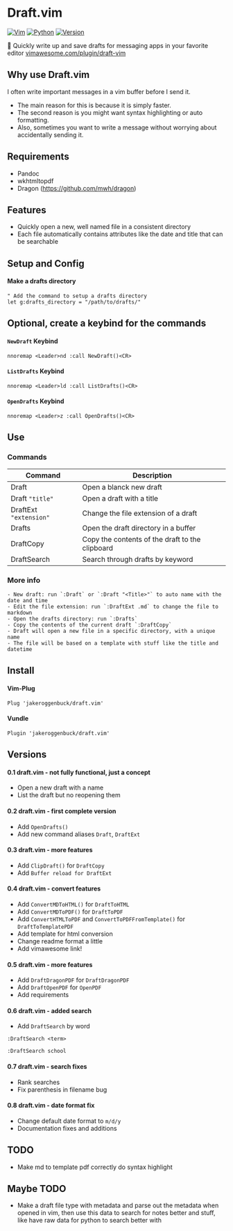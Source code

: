 # Draft.vim
[![Vim](https://img.shields.io/badge/Vim-%2311AB00.svg?logo=vim&logoColor=white&style=for-the-badge)](https://vimawesome.com/plugin/draft-vim)
[![Python](https://img.shields.io/badge/Python-3776AB?style=for-the-badge&logo=python&logoColor=white)](https://github.com/JakeRoggenbuck?tab=repositories&q=&type=&language=python&sort=stargazers)
[![Version](https://img.shields.io/badge/v0.8-blue?style=for-the-badge)](#)

:pencil: Quickly write up and save drafts for messaging apps in your favorite editor [vimawesome.com/plugin/draft-vim](https://vimawesome.com/plugin/draft-vim)

## Why use Draft.vim
I often write important messages in a vim buffer before I send it.

- The main reason for this is because it is simply faster.
- The second reason is you might want syntax highlighting or auto formatting. 
- Also, sometimes you want to write a message without worrying about accidentally sending it.

## Requirements
- Pandoc
- wkhtmltopdf
- Dragon (https://github.com/mwh/dragon)

## Features
- Quickly open a new, well named file in a consistent directory
- Each file automatically contains attributes like the date and title that can be searchable

## Setup and Config

#### Make a drafts directory
```vim
" Add the command to setup a drafts directory
let g:drafts_directory = "/path/to/drafts/"
```

## Optional, create a keybind for the commands

#### `NewDraft` Keybind
```vim
nnoremap <Leader>nd :call NewDraft()<CR>
```

#### `ListDrafts` Keybind
```vim
nnoremap <Leader>ld :call ListDrafts()<CR>
```

#### `OpenDrafts` Keybind
```vim
nnoremap <Leader>z :call OpenDrafts()<CR>
```

## Use


### Commands

| Command                | Description                                     |
|------------------------|-------------------------------------------------|
| Draft                  | Open a blanck new draft                         |
| Draft `"title"`        | Open a draft with a title                       |
| DraftExt `"extension"` | Change the file extension of a draft            |
| Drafts                 | Open the draft directory in a buffer            |
| DraftCopy              | Copy the contents of the draft to the clipboard |
| DraftSearch            | Search through drafts by keyword                |

### More info

	- New draft: run `:Draft` or `:Draft "<Title>"` to auto name with the date and time
	- Edit the file extension: run `:DraftExt .md` to change the file to markdown
	- Open the drafts directory: run `:Drafts`
	- Copy the contents of the current draft `:DraftCopy`
	- Draft will open a new file in a specific directory, with a unique name
	- The file will be based on a template with stuff like the title and datetime

## Install
#### Vim-Plug
```vim
Plug 'jakeroggenbuck/draft.vim'
```

#### Vundle
```vim
Plugin 'jakeroggenbuck/draft.vim'
```

## Versions

#### 0.1 draft.vim - not fully functional, just a concept

- Open a new draft with a name
- List the draft but no reopening them

#### 0.2 draft.vim - first complete version

- Add `OpenDrafts()`
- Add new command aliases `Draft`, `DraftExt`

#### 0.3 draft.vim - more features

- Add `ClipDraft()` for `DraftCopy`
- Add `Buffer reload for DraftExt`

#### 0.4 draft.vim - convert features

- Add `ConvertMDToHTML()` for `DraftToHTML`
- Add `ConvertMDToPDF()` for `DraftToPDF`
- Add `ConvertHTMLToPDF` and `ConvertToPDFFromTemplate()` for `DraftToTemplatePDF`
- Add template for html conversion
- Change readme format a little
- Add vimawesome link!

#### 0.5 draft.vim - more features

- Add `DraftDragonPDF` for `DraftDragonPDF`
- Add `DraftOpenPDF` for `OpenPDF`
- Add requirements

#### 0.6 draft.vim - added search

- Add `DraftSearch` by word
```
:DraftSearch <term>

:DraftSearch school
```

#### 0.7 draft.vim - search fixes

- Rank searches
- Fix parenthesis in filename bug

#### 0.8 draft.vim - date format fix

- Change default date format to `m/d/y`
- Documentation fixes and additions

## TODO
- Make md to template pdf correctly do syntax highlight

## Maybe TODO
- Make a draft file type with metadata and parse out the metadata when opened in vim, then use this data to search for notes better and stuff, like have raw data for python to search better with
